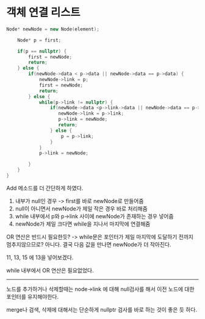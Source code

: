 # 객체 연결 리스트

```c++
Node* newNode = new Node(element);

    Node* p = first;

    if(p == nullptr) {
        first = newNode;
        return;
    } else {
        if(newNode->data < p->data || newNode->data == p->data) {
            newNode->link = p;
            first = newNode;
            return;
        } else {
            while(p->link != nullptr) {
                if(newNode->data <p->link->data || newNode->data == p->link->data) {
                   newNode->link = p->link;
                   p->link = newNode;
                   return;
                } else {
                    p = p->link;
                }
            }
            p->link = newNode;

        }
    }
}
```

Add 메소드를 더 간단하게 하였다.

1. 내부가 null인 경우 -> first를 바로 newNode로 만들어줌
2. null이 아니면서 newNode가 제일 작은 경우 바로 처리해줌
3. while 내부에서 p와 p->link 사이에 newNode가 존재하는 경우 넣어줌
4. newNode가 제일 크다면 while을 지나서 마지막에 연결해줌

OR 연산은 반드시 필요한듯? -> while문은 포인터가 제일 마지막에 도달하기 전까지 멈추지않으므로? 아니다. 결국 다음 값을 만나면 newNode가
더 작아진다.

11, 13, 15 에 13을 넣어보겠다.

while 내부에서 OR 연산은 필요없었다.

---

노드를 추가하거나 삭제할때는 node->link 에 대해 null검사를 해서 이전 노드에 대한 포인터를 유지해야한다.

merge나 검색, 삭제에 대해서는 단순하게 nullptr 검사를 바로 하는 것이 좋은 듯 하다.

